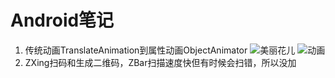 # Android笔记
1. 传统动画TranslateAnimation到属性动画ObjectAnimator
 ![美丽花儿](http://ww2.sinaimg.cn/large/56d258bdjw1eugeubg8ujj21kw16odn6.jpg "美丽花儿")
 ![动画](http://oa4p40bdn.bkt.clouddn.com/%E5%8A%A8%E7%94%BB.gif "动画")
2. ZXing扫码和生成二维码，ZBar扫描速度快但有时候会扫错，所以没加
